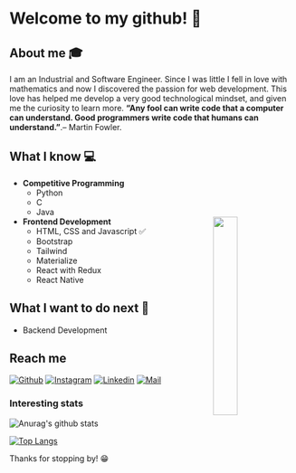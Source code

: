 # Welcome to my github! 👋

## About me :mortar_board:
I am an Industrial and Software Engineer. Since I was little I fell in love with mathematics and now I discovered the passion for web development. This love has helped me develop a very good technological mindset, and given me the curiosity to learn more.  **“Any fool can write code that a computer can understand. Good programmers write code that humans can understand.”**.– Martin Fowler.

## What I know :computer:
- **Competitive Programming**
	- Python 
	- C
	- Java
	<img width="30%" align="right"  src="https://octodex.github.com/images/ironcat.jpg">
- **Frontend Development**
	- HTML, CSS and Javascript :white_check_mark:
	- Bootstrap
	- Tailwind
	- Materialize
	- React with Redux
	- React Native

## What I want to do next :thinking:
- Backend Development




## Reach me 
[![Github](https://img.shields.io/github/followers/stolzz0613?label=Follow&style=social)](https://github.com/stolzz0613)
[![Instagram](https://img.shields.io/badge/-@andresj.bustosc-red?style=flat-square&logo=instagram&logoColor=white&link=https://www.instagram.com/andresj.bustosc/)](https://www.instagram.com/andresj.bustosc/)
[![Linkedin](https://img.shields.io/badge/-Andres%20Bustos-blue?style=flat-square&logo=linkedin&logoColor=white&link=https://www.linkedin.com/in/andres613/)](https://www.linkedin.com/in/andres613/)
[![Mail](https://img.shields.io/badge/-andres0613@utp.edu.co-gray?style=flat-square&logo=gmail&logoColor=red&link=https://www.linkedin.com/in/andres613/)](mailto:andres0613@utp.edu.co)


### Interesting stats

![Anurag's github stats](https://github-readme-stats.vercel.app/api?username=stolzz0613&show_icons=true&)

[![Top Langs](https://github-readme-stats.vercel.app/api/top-langs/?username=stolzz0613)](https://github.com/stolzz0613/github-readme-stats)

Thanks for stopping by! 😁

